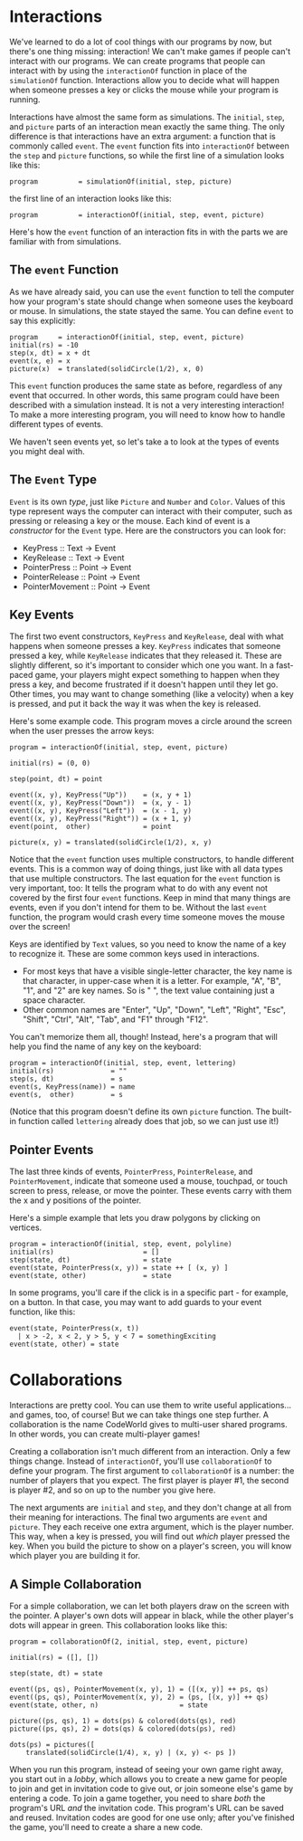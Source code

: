 Interactions
============

We've learned to do a lot of cool things with our programs by now, but there's
one thing missing: interaction! We can't make games if people can't interact
with our programs. We can create programs that people can interact with by using
the `interactionOf` function in place of the `simulationOf` function.
Interactions allow you to decide what will happen when someone presses a key or
clicks the mouse while your program is running.

Interactions have almost the same form as simulations. The `initial`, `step`,
and `picture` parts of an interaction mean exactly the same thing.  The only
difference is that interactions have an extra argument: a function that is
commonly called `event`.  The `event` function fits into `interactionOf` between
the `step` and `picture` functions, so while the first line of a simulation
looks like this:

```
program          = simulationOf(initial, step, picture)
```

the first line of an interaction looks like this:

```
program          = interactionOf(initial, step, event, picture)
```

Here's how the `event` function of an interaction fits in with the parts we are
familiar with from simulations.

The `event` Function
--------------------

As we have already said, you can use the `event` function to tell the computer
how your program's state should change when someone uses the keyboard or mouse.
In simulations, the state stayed the same.  You can define `event` to say this
explicitly:

```
program     = interactionOf(initial, step, event, picture)
initial(rs) = -10
step(x, dt) = x + dt
event(x, e) = x
picture(x)  = translated(solidCircle(1/2), x, 0)
```

This `event` function produces the same state as before, regardless of any event
that occurred.  In other words, this same program could have been described with
a simulation instead.  It is not a very interesting interaction!  To make a more
interesting program, you will need to know how to handle different types of
events. 

We haven't seen events yet, so let's take a to look at the types of events you
might deal with.

The `Event` Type
----------------

`Event` is its own *type*, just like `Picture` and `Number` and `Color`.  Values
of this type represent ways the computer can interact with their computer, such
as pressing or releasing a key or the mouse.  Each kind of event is a
*constructor* for the `Event` type.  Here are the constructors you can look for:

* KeyPress :: Text -> Event
* KeyRelease :: Text -> Event
* PointerPress :: Point -> Event
* PointerRelease :: Point -> Event
* PointerMovement :: Point -> Event

Key Events
----------

The first two event constructors, `KeyPress` and `KeyRelease`, deal with what
happens when someone presses a key.  `KeyPress` indicates that someone pressed a
key, while `KeyRelease` indicates that they released it.  These are slightly
different, so it's important to consider which one you want.  In a fast-paced
game, your players might expect something to happen when they press a key, and
become frustrated if it doesn't happen until they let go.  Other times, you may
want to change something (like a velocity) when a key is pressed, and put it
back the way it was when the key is released.

Here's some example code.  This program moves a circle around the screen when
the user presses the arrow keys:

```
program = interactionOf(initial, step, event, picture)

initial(rs) = (0, 0)

step(point, dt) = point

event((x, y), KeyPress("Up"))    = (x, y + 1)
event((x, y), KeyPress("Down"))  = (x, y - 1)
event((x, y), KeyPress("Left"))  = (x - 1, y)
event((x, y), KeyPress("Right")) = (x + 1, y)
event(point,  other)             = point

picture(x, y) = translated(solidCircle(1/2), x, y)
```

Notice that the `event` function uses multiple constructors, to handle different
events.  This is a common way of doing things, just like with all data types
that use multiple constructors.  The last equation for the `event` function is
very important, too:  It tells the program what to do with any event not covered
by the first four `event` functions. Keep in mind that many things are events,
even if you don't intend for them to be.  Without the last `event` function, the
program would crash every time someone moves the mouse over the screen!

Keys are identified by `Text` values, so you need to know the name of a key to
recognize it.  These are some common keys used in interactions.

* For most keys that have a visible single-letter character, the key name is
  that character, in upper-case when it is a letter.  For example, "A", "B",
  "1", and "2" are key names.  So is " ", the text value containing just a space
  character.
* Other common names are "Enter", "Up", "Down", "Left", "Right", "Esc", "Shift",
  "Ctrl", "Alt", "Tab", and "F1" through "F12".

You can't memorize them all, though!  Instead, here's a program that will help
you find the name of any key on the keyboard:

```
program = interactionOf(initial, step, event, lettering)
initial(rs)              = ""
step(s, dt)              = s
event(s, KeyPress(name)) = name
event(s,  other)         = s
```

(Notice that this program doesn't define its own `picture` function.  The
built-in function called `lettering` already does that job, so we can just use
it!)

Pointer Events
----------------

The last three kinds of events, `PointerPress`, `PointerRelease`, and
`PointerMovement`, indicate that someone used a mouse, touchpad, or touch screen
to press, release, or move the pointer.  These events carry with them the x and
y positions of the pointer.

Here's a simple example that lets you draw polygons by clicking on vertices.

```
program = interactionOf(initial, step, event, polyline)
initial(rs)                      = []
step(state, dt)                  = state
event(state, PointerPress(x, y)) = state ++ [ (x, y) ]
event(state, other)              = state
```

In some programs, you'll care if the click is in a specific part - for example,
on a button.  In that case, you may want to add guards to your event function,
like this:

```
event(state, PointerPress(x, t))
  | x > -2, x < 2, y > 5, y < 7 = somethingExciting
event(state, other) = state
```

Collaborations
==============

Interactions are pretty cool.  You can use them to write useful applications...
and games, too, of course!  But we can take things one step further.  A
collaboration is the name CodeWorld gives to multi-user shared programs.  In
other words, you can create multi-player games!

Creating a collaboration isn't much different from an interaction.  Only a few
things change.  Instead of `interactionOf`, you'll use `collaborationOf` to
define your program.  The first argument to `collaborationOf` is a number: the
number of players that you expect.  The first player is player #1, the second is
player #2, and so on up to the number you give here.

The next arguments are `initial` and `step`, and they don't change at all from
their meaning for interactions.  The final two arguments are `event` and
`picture`.  They each receive one extra argument, which is the player number.
This way, when a key is pressed, you will find out *which* player pressed the
key.  When you build the picture to show on a player's screen, you will know
which player you are building it for.

A Simple Collaboration
----------------------

For a simple collaboration, we can let both players draw on the screen with the
pointer.  A player's own dots will appear in black, while the other player's
dots will appear in green.  This collaboration looks like this:

```
program = collaborationOf(2, initial, step, event, picture)

initial(rs) = ([], [])

step(state, dt) = state

event((ps, qs), PointerMovement(x, y), 1) = ([(x, y)] ++ ps, qs)
event((ps, qs), PointerMovement(x, y), 2) = (ps, [(x, y)] ++ qs)
event(state, other, n)                    = state

picture((ps, qs), 1) = dots(ps) & colored(dots(qs), red)
picture((ps, qs), 2) = dots(qs) & colored(dots(ps), red)

dots(ps) = pictures([
    translated(solidCircle(1/4), x, y) | (x, y) <- ps ])
```

When you run this program, instead of seeing your own game right away, you start
out in a *lobby*, which allows you to create a new game for people to join and
get in invitation code to give out, or join someone else's game by entering a
code.  To join a game together, you need to share *both* the program's URL *and*
the invitation code.  This program's URL can be saved and reused.  Invitation
codes are good for one use only; after you've finished the game, you'll need to
create a share a new code.

